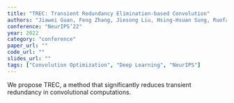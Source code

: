 ```yaml
---
title: "TREC: Transient Redundancy Elimination-based Convolution"
authors: "Jiawei Guan, Feng Zhang, Jiesong Liu, Hsing-Hsuan Sung, Ruofan Wu, Xiaoyong Du, Xipeng Shen"
conference: "NeurIPS’22"
year: 2022
category: "conference"
paper_url: ""
code_url: ""
slides_url: ""
tags: ["Convolution Optimization", "Deep Learning", "NeurIPS"]
---
```

We propose TREC, a method that significantly reduces transient redundancy in convolutional computations.
